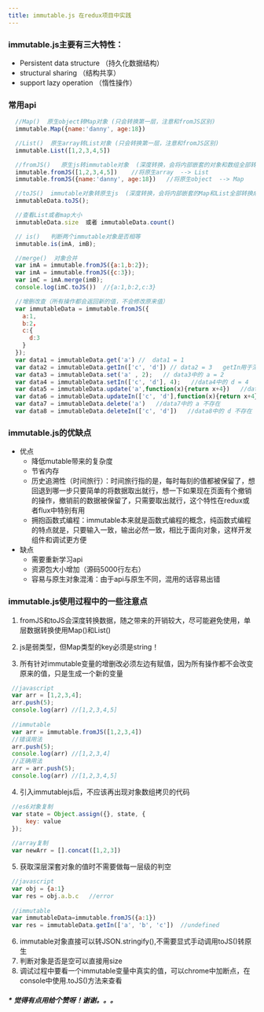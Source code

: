 ```yaml
---
title: immutable.js 在redux项目中实践
---
```


### immutable.js主要有三大特性：

 - Persistent data structure （持久化数据结构）
 - structural sharing （结构共享）
 - support lazy operation （惰性操作）


### 常用api

```javascript
  //Map()  原生object转Map对象 (只会转换第一层，注意和fromJS区别)
  immutable.Map({name:'danny', age:18})

  //List()  原生array转List对象 (只会转换第一层，注意和fromJS区别)
  immutable.List([1,2,3,4,5])

  //fromJS()   原生js转immutable对象  (深度转换，会将内部嵌套的对象和数组全部转成immutable)
  immutable.fromJS([1,2,3,4,5])    //将原生array  --> List
  immutable.fromJS({name:'danny', age:18})   //将原生object  --> Map

  //toJS()  immutable对象转原生js  (深度转换，会将内部嵌套的Map和List全部转换成原生js)
  immutableData.toJS();

  //查看List或者map大小  
  immutableData.size  或者 immutableData.count()

  // is()   判断两个immutable对象是否相等
  immutable.is(imA, imB);

  //merge()  对象合并
  var imA = immutable.fromJS({a:1,b:2});
  var imA = immutable.fromJS({c:3});
  var imC = imA.merge(imB);
  console.log(imC.toJS())  //{a:1,b:2,c:3}

  //增删改查（所有操作都会返回新的值，不会修改原来值）
  var immutableData = immutable.fromJS({
    a:1,
    b:2，
    c:{
      d:3
    }
  });
  var data1 = immutableData.get('a') //  data1 = 1  
  var data2 = immutableData.getIn(['c', 'd']) // data2 = 3   getIn用于深层结构访问
  var data3 = immutableData.set('a' , 2);   // data3中的 a = 2
  var data4 = immutableData.setIn(['c', 'd'], 4);   //data4中的 d = 4
  var data5 = immutableData.update('a',function(x){return x+4})   //data5中的 a = 5
  var data6 = immutableData.updateIn(['c', 'd'],function(x){return x+4})   //data6中的 d = 7
  var data7 = immutableData.delete('a')   //data7中的 a 不存在
  var data8 = immutableData.deleteIn(['c', 'd'])   //data8中的 d 不存在
```

### immutable.js的优缺点
 
 - 优点
   - 降低mutable带来的复杂度
   - 节省内存
   - 历史追溯性（时间旅行）：时间旅行指的是，每时每刻的值都被保留了，想回退到哪一步只要简单的将数据取出就行，想一下如果现在页面有个撤销的操作，撤销前的数据被保留了，只需要取出就行，这个特性在redux或者flux中特别有用
   - 拥抱函数式编程：immutable本来就是函数式编程的概念，纯函数式编程的特点就是，只要输入一致，输出必然一致，相比于面向对象，这样开发组件和调试更方便
 - 缺点
   - 需要重新学习api
   - 资源包大小增加（源码5000行左右）
   - 容易与原生对象混淆：由于api与原生不同，混用的话容易出错

### immutable.js使用过程中的一些注意点

 1. fromJS和toJS会深度转换数据，随之带来的开销较大，尽可能避免使用，单层数据转换使用Map()和List()

 2. js是弱类型，但Map类型的key必须是string！

 3. 所有针对immutable变量的增删改必须左边有赋值，因为所有操作都不会改变原来的值，只是生成一个新的变量
 ```javascript
  //javascript
  var arr = [1,2,3,4];
  arr.push(5);
  console.log(arr) //[1,2,3,4,5]
  
  //immutable
  var arr = immutable.fromJS([1,2,3,4])
  //错误用法
  arr.push(5);
  console.log(arr) //[1,2,3,4]
  //正确用法
  arr = arr.push(5);
  console.log(arr) //[1,2,3,4,5]
 ```

 4. 引入immutablejs后，不应该再出现对象数组拷贝的代码
 ```javascript
  //es6对象复制
  var state = Object.assign({}, state, {
      key: value
  });
  
  //array复制
  var newArr = [].concat([1,2,3])
 ```

 5. 获取深层深套对象的值时不需要做每一层级的判空
 ```javascript
  //javascript
  var obj = {a:1}
  var res = obj.a.b.c   //error
  
  //immutable
  var immutableData=immutable.fromJS({a:1})
  var res = immutableData.getIn(['a', 'b', 'c'])  //undefined
 ```

 6. immutable对象直接可以转JSON.stringify(),不需要显式手动调用toJS()转原生
 7. 判断对象是否是空可以直接用size
 8. 调试过程中要看一个immutable变量中真实的值，可以chrome中加断点，在console中使用.toJS()方法来查看


 ##### * 觉得有点用给个赞呀！谢谢。。。